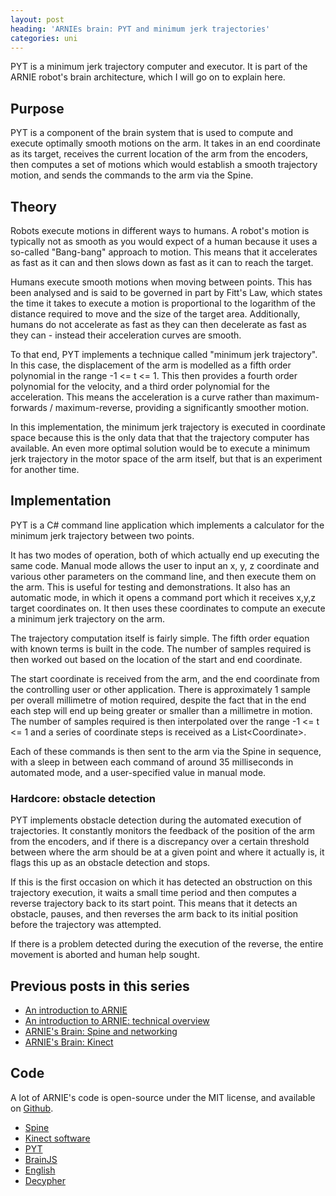 ```yaml
---
layout: post
heading: 'ARNIEs brain: PYT and minimum jerk trajectories'
categories: uni
---
```


PYT is a minimum jerk trajectory computer and executor. It is part of the ARNIE robot's brain architecture, which I will go on to explain here.

## Purpose

PYT is a component of the brain system that is used to compute and execute optimally smooth motions on the arm. It takes in an end coordinate as its target, receives the current location of the arm from the encoders, then computes a set of motions which would establish a smooth trajectory motion, and sends the commands to the arm via the Spine.

## Theory

Robots execute motions in different ways to humans. A robot's motion is typically not as smooth as you would expect of a human because it uses a so-called "Bang-bang" approach to motion. This means that it accelerates as fast as it can and then slows down as fast as it can to reach the target.

Humans execute smooth motions when moving between points. This has been analysed and is said to be governed in part by Fitt's Law, which states the time it takes to execute a motion is proportional to the logarithm of the distance required to move and the size of the target area. Additionally, humans do not accelerate as fast as they can then decelerate as fast as they can - instead their acceleration curves are smooth.

To that end, PYT implements a technique called "minimum jerk trajectory". In this case, the displacement of the arm is modelled as a fifth order polynomial in the range -1 &lt;= t &lt;= 1. This then provides a fourth order polynomial for the velocity, and a third order polynomial for the acceleration. This means the acceleration is a curve rather than maximum-forwards / maximum-reverse, providing a significantly smoother motion.

In this implementation, the minimum jerk trajectory is executed in coordinate space because this is the only data that that the trajectory computer has available. An even more optimal solution would be to execute a minimum jerk trajectory in the motor space of the arm itself, but that is an experiment for another time.

## Implementation

PYT is a C# command line application which implements a calculator for the minimum jerk trajectory between two points.

It has two modes of operation, both of which actually end up executing the same code. Manual mode allows the user to input an x, y, z coordinate and various other parameters on the command line, and then execute them on the arm. This is useful for testing and demonstrations. It also has an automatic mode, in which it opens a command port which it receives x,y,z target coordinates on. It then uses these coordinates to compute an execute a minimum jerk trajectory on the arm.

The trajectory computation itself is fairly simple. The fifth order equation with known terms is built in the code. The number of samples required is then worked out based on the location of the start and end coordinate.

The start coordinate is received from the arm, and the end coordinate from the controlling user or other application. There is approximately 1 sample per overall millimetre of motion required, despite the fact that in the end each step will end up being greater or smaller than a millimetre in motion. The number of samples required is then interpolated over the range -1 &lt;= t &lt;= 1 and a series of coordinate steps is received as a List&lt;Coordinate&gt;.

Each of these commands is then sent to the arm via the Spine in sequence, with a sleep in between each command of around 35 milliseconds in automated mode, and a user-specified value in manual mode.

### Hardcore: obstacle detection

PYT implements obstacle detection during the automated execution of trajectories. It constantly monitors the feedback of the position of the arm from the encoders, and if there is a discrepancy over a certain threshold between where the arm should be at a given point and where it actually is, it flags this up as an obstacle detection and stops.

If this is the first occasion on which it has detected an obstruction on this trajectory execution, it waits a small time period and then computes a reverse trajectory back to its start point. This means that it detects an obstacle, pauses, and then reverses the arm back to its initial position before the trajectory was attempted.

If there is a problem detected during the execution of the reverse, the entire movement is aborted and human help sought.

## Previous posts in this series

* [An introduction to ARNIE](/4792)
* [An introduction to ARNIE: technical overview](/4800)
* [ARNIE's Brain: Spine and networking](/4811)
* [ARNIE's Brain: Kinect](/4814)

## Code

A lot of ARNIE's code is open-source under the MIT license, and available on [Github](https://github.com/arnie-robot).

* [Spine](https://github.com/arnie-robot/Spine)
* [Kinect software](https://github.com/chrisalexander/libfreenect)
* [PYT](https://github.com/arnie-robot/PYT)
* [BrainJS](https://github.com/arnie-robot/BrainJS)
* [English](https://github.com/arnie-robot/English)
* [Decypher](https://github.com/arnie-robot/Decypher)

 
